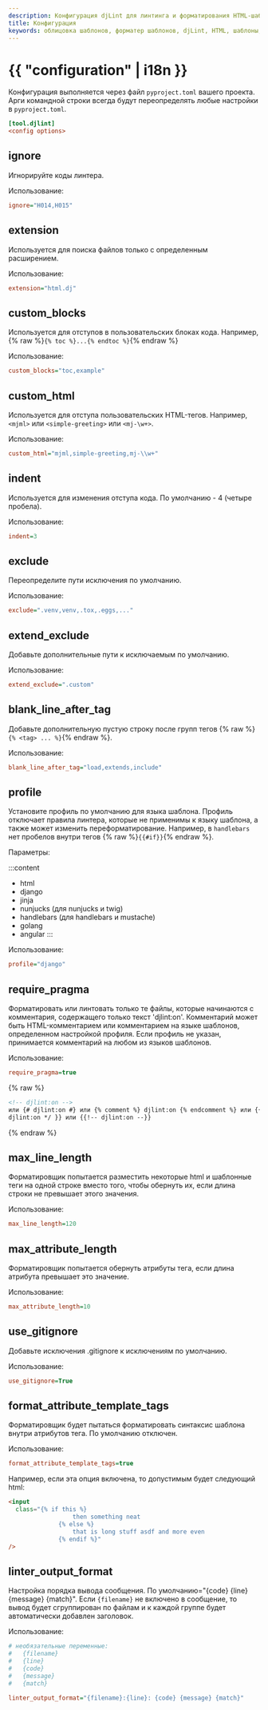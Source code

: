 ```yaml
---
description: Конфигурация djLint для линтинга и форматирования HTML-шаблонов. Воспользуйтесь многочисленными возможностями форматирования.
title: Конфигурация
keywords: облицовка шаблонов, форматер шаблонов, djLint, HTML, шаблоны, форматер, линтер, использование, configuration
---
```


# {{ "configuration" | i18n }}

Конфигурация выполняется через файл `pyproject.toml` вашего проекта. Арги командной строки всегда будут переопределять любые настройки в `pyproject.toml`.

```ini
[tool.djlint]
<config options>
```

## ignore

Игнорируйте коды линтера.

Использование:

```ini
ignore="H014,H015"
```

## extension

Используется для поиска файлов только с определенным расширением.

Использование:

```ini
extension="html.dj"
```

## custom_blocks

Используется для отступов в пользовательских блоках кода. Например, {% raw %}`{% toc %}...{% endtoc %}`{% endraw %}

Использование:

```ini
custom_blocks="toc,example"
```

## custom_html

Используется для отступа пользовательских HTML-тегов. Например, `<mjml>` или `<simple-greeting>` или `<mj-\w+>`.

Использование:

```ini
custom_html="mjml,simple-greeting,mj-\\w+"
```

## indent

Используется для изменения отступа кода. По умолчанию - 4 (четыре пробела).

Использование:

```ini
indent=3
```

## exclude

Переопределите пути исключения по умолчанию.

Использование:

```ini
exclude=".venv,venv,.tox,.eggs,..."
```

## extend_exclude

Добавьте дополнительные пути к исключаемым по умолчанию.

Использование:

```ini
extend_exclude=".custom"
```

## blank_line_after_tag

Добавьте дополнительную пустую строку после групп тегов {% raw %}`{% <tag> ... %}`{% endraw %}.

Использование:

```ini
blank_line_after_tag="load,extends,include"
```

## profile

Установите профиль по умолчанию для языка шаблона. Профиль отключает правила линтера, которые не применимы к языку шаблона, а также может изменить переформатирование. Например, в `handlebars` нет пробелов внутри тегов {% raw %}`{{#if}}`{% endraw %}.

Параметры:

:::content

- html
- django
- jinja
- nunjucks (для nunjucks и twig)
- handlebars (для handlebars и mustache)
- golang
- angular
  :::

Использование:

```ini
profile="django"
```

## require_pragma

Форматировать или линтовать только те файлы, которые начинаются с комментария, содержащего только текст 'djlint:on'. Комментарий может быть HTML-комментарием или комментарием на языке шаблонов, определенном настройкой профиля. Если профиль не указан, принимается комментарий на любом из языков шаблонов.

Использование:

```ini
require_pragma=true
```

{% raw %}

```html
<!-- djlint:on -->
или {# djlint:on #} или {% comment %} djlint:on {% endcomment %} или {{ /*
djlint:on */ }} или {{!-- djlint:on --}}
```

{% endraw %}

## max_line_length

Форматировщик попытается разместить некоторые html и шаблонные теги на одной строке вместо того, чтобы обернуть их, если длина строки не превышает этого значения.

Использование:

```ini
max_line_length=120
```

## max_attribute_length

Форматировщик попытается обернуть атрибуты тега, если длина атрибута превышает это значение.

Использование:

```ini
max_attribute_length=10
```

## use_gitignore

Добавьте исключения .gitignore к исключениям по умолчанию.

Использование:

```ini
use_gitignore=True
```

## format_attribute_template_tags

Форматировщик будет пытаться форматировать синтаксис шаблона внутри атрибутов тега. По умолчанию отключен.

Использование:

```ini
format_attribute_template_tags=true
```

Например, если эта опция включена, то допустимым будет следующий html:

```html
<input
  class="{% if this %}
                  then something neat
              {% else %}
                  that is long stuff asdf and more even
              {% endif %}"
/>
```

## linter_output_format

Настройка порядка вывода сообщения. По умолчанию="{code} {line} {message} {match}". Если `{filename}` не включено в сообщение, то вывод будет сгруппирован по файлам и к каждой группе будет автоматически добавлен заголовок.

Использование:

```ini
# необязательные переменные:
#   {filename}
#   {line}
#   {code}
#   {message}
#   {match}

linter_output_format="{filename}:{line}: {code} {message} {match}"
```

